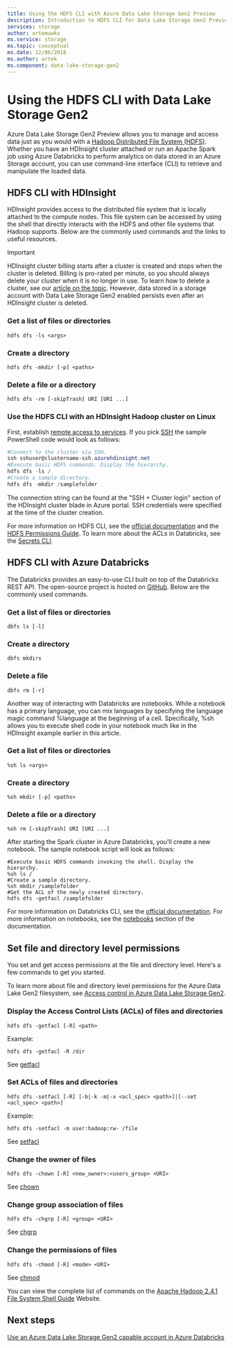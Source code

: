 ```yaml
---
title: Using the HDFS CLI with Azure Data Lake Storage Gen2 Preview
description: Introduction to HDFS CLI for Data Lake Storage Gen2 Preview
services: storage
author: artemuwka
ms.service: storage
ms.topic: conceptual
ms.date: 12/06/2018
ms.author: artek
ms.component: data-lake-storage-gen2
---
```


# Using the HDFS CLI with Data Lake Storage Gen2

Azure Data Lake Storage Gen2 Preview allows you to manage and access data just as you would with a [Hadoop Distributed File System (HDFS)](http://hadoop.apache.org/docs/current/hadoop-project-dist/hadoop-hdfs/HdfsDesign.html). Whether you have an HDInsight cluster attached or run an Apache Spark job using Azure Databricks to perform analytics on data stored in an Azure Storage account, you can use command-line interface (CLI) to retrieve and manipulate the loaded data.

## HDFS CLI with HDInsight

HDInsight provides access to the distributed file system that is locally attached to the compute nodes. This file system can be accessed by using the shell that directly interacts with the HDFS and other file systems that Hadoop supports. Below are the commonly used commands and the links to useful resources.

>[!IMPORTANT]
>HDInsight cluster billing starts after a cluster is created and stops when the cluster is deleted. Billing is pro-rated per minute, so you should always delete your cluster when it is no longer in use. To learn how to delete a cluster, see our [article on the topic](../../hdinsight/hdinsight-delete-cluster.md). However, data stored in a storage account with Data Lake Storage Gen2 enabled persists even after an HDInsight cluster is deleted.

### Get a list of files or directories

    hdfs dfs -ls <args>

### Create a directory

    hdfs dfs -mkdir [-p] <paths>

### Delete a file or a directory

    hdfs dfs -rm [-skipTrash] URI [URI ...]

### Use the HDFS CLI with an HDInsight Hadoop cluster on Linux

First, establish [remote access to services](https://docs.microsoft.com/azure/hdinsight/hdinsight-hadoop-linux-information#remote-access-to-services). If you pick [SSH](https://docs.microsoft.com/azure/hdinsight/hdinsight-hadoop-linux-use-ssh-unix) the sample PowerShell code would look as follows:

```PowerShell
#Connect to the cluster via SSH.
ssh sshuser@clustername-ssh.azurehdinsight.net
#Execute basic HDFS commands. Display the hierarchy.
hdfs dfs -ls /
#Create a sample directory.
hdfs dfs -mkdir /samplefolder
```
The connection string can be found at the "SSH + Cluster login" section of the HDInsight cluster blade in Azure portal. SSH credentials were specified at the time of the cluster creation.

For more information on HDFS CLI, see the [official documentation](https://hadoop.apache.org/docs/r2.4.1/hadoop-project-dist/hadoop-common/FileSystemShell.html) and the [HDFS Permissions Guide](https://hadoop.apache.org/docs/current/hadoop-project-dist/hadoop-hdfs/HdfsPermissionsGuide.html). To learn more about the ACLs in Databricks, see the [Secrets CLI](https://docs.azuredatabricks.net/user-guide/dev-tools/databricks-cli.html#secrets-cli). 

## HDFS CLI with Azure Databricks

The Databricks provides an easy-to-use CLI built on top of the Databricks REST API. The open-source project is hosted on [GitHub](https://github.com/databricks/databricks-cli). Below are the commonly used commands.

### Get a list of files or directories

    dbfs ls [-l]

### Create a directory

    dbfs mkdirs

### Delete a file

    dbfs rm [-r]

Another way of interacting with Databricks are notebooks. While a notebook has a primary language, you can mix languages by specifying the language magic command %language at the beginning of a cell. Specifically, %sh allows you to execute shell code in your notebook much like in the HDInsight example earlier in this article.

### Get a list of files or directories

    %sh ls <args>

### Create a directory

    %sh mkdir [-p] <paths>

### Delete a file or a directory

    %sh rm [-skipTrash] URI [URI ...]

After starting the Spark cluster in Azure Databricks, you'll create a new notebook. The sample notebook script will look as follows:

    #Execute basic HDFS commands invoking the shell. Display the hierarchy.
    %sh ls /
    #Create a sample directory.
    %sh mkdir /samplefolder
    #Get the ACL of the newly created directory.
    hdfs dfs -getfacl /samplefolder

For more information on Databricks CLI, see the [official documentation](https://docs.azuredatabricks.net/user-guide/dev-tools/databricks-cli.html). For more information on notebooks, see the [notebooks](https://docs.azuredatabricks.net/user-guide/notebooks/index.html) section of the documentation.

## Set file and directory level permissions

You set and get access permissions at the file and directory level. Here's a few commands to get you started. 

To learn more about file and directory level permissions for the Azure Data Lake Gen2 filesystem, see [Access control in Azure Data Lake Storage Gen2](storage-data-lake-storage-access-control.md).

### Display the Access Control Lists (ACLs) of files and directories

    hdfs dfs -getfacl [-R] <path>

Example:

`hdfs dfs -getfacl -R /dir`

See [getfacl](https://hadoop.apache.org/docs/r2.4.1/hadoop-project-dist/hadoop-common/FileSystemShell.html#getfacl)

### Set ACLs of files and directories

    hdfs dfs -setfacl [-R] [-b|-k -m|-x <acl_spec> <path>]|[--set <acl_spec> <path>]

Example:

`hdfs dfs -setfacl -m user:hadoop:rw- /file`

See [setfacl](https://hadoop.apache.org/docs/r2.4.1/hadoop-project-dist/hadoop-common/FileSystemShell.html#setfacl)

### Change the owner of files

    hdfs dfs -chown [-R] <new_owner>:<users_group> <URI>

See [chown](https://hadoop.apache.org/docs/r2.4.1/hadoop-project-dist/hadoop-common/FileSystemShell.html#chown)

### Change group association of files

    hdfs dfs -chgrp [-R] <group> <URI>

See [chgrp](https://hadoop.apache.org/docs/r2.4.1/hadoop-project-dist/hadoop-common/FileSystemShell.html#chgrp)

### Change the permissions of files

    hdfs dfs -chmod [-R] <mode> <URI>

See [chmod](https://hadoop.apache.org/docs/r2.4.1/hadoop-project-dist/hadoop-common/FileSystemShell.html#chmod)

You can view the complete list of commands on the [Apache Hadoop 2.4.1 File System Shell Guide](https://hadoop.apache.org/docs/r2.4.1/hadoop-project-dist/hadoop-common/FileSystemShell.html) Website.

## Next steps

[Use an Azure Data Lake Storage Gen2 capable account in Azure Databricks](./data-lake-storage-quickstart-create-databricks-account.md) 